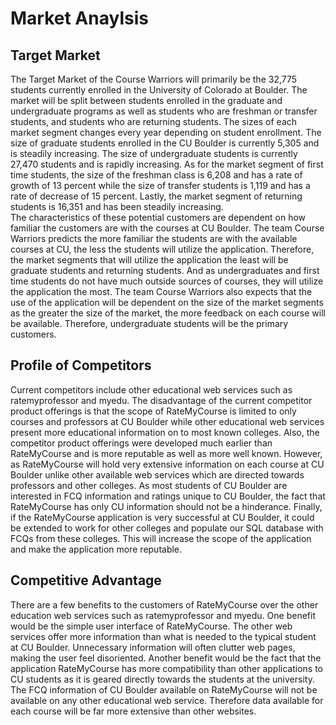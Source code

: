 # Market Anaylsis

## Target Market    
   The Target Market of the Course Warriors will primarily be the 32,775 students currently enrolled in the University of Colorado at Boulder. The market will be split between students enrolled in the graduate and undergraduate programs as well as students who are freshman or transfer students, and students who are returning students. 
The sizes of each market segment changes every year depending on student enrollment. The size of graduate students enrolled in the CU Boulder is currently 5,305 and is steadily increasing. The size of undergraduate students is currently 27,470 students and is rapidly increasing. As for the market segment of first time students, the size of the freshman class is 6,208 and has a rate of growth of 13 percent  while the size of transfer students is 1,119 and has a rate of decrease of 15 percent. Lastly, the market segment of returning students is 16,351 and has been steadily increasing.  
    The characteristics of these potential customers are dependent on how familiar the customers are with the courses at CU Boulder. The team Course Warriors predicts the more familiar the students are with the available courses at CU, the less the students will utilize the application. Therefore, the market segments that will utilize the application the least will be graduate students and returning students. And as undergraduates and first time students do not have much outside sources of courses, they will utilize the application the most. The team Course Warriors also expects that the use of the application will be dependent on the size of the market segments as the greater the size of the market, the more feedback on each course will be available. Therefore, undergraduate students will be the primary customers. 

## Profile of Competitors
   Current competitors include other educational web services such as ratemyprofessor and myedu. The disadvantage of the current competitor product offerings is that the scope of RateMyCourse is limited to only courses and professors at CU Boulder while other educational web services present more educational information on to most known colleges. Also, the competitor product offerings were developed much earlier than RateMyCourse and is more reputable as well as more well known. However, as RateMyCourse will hold very extensive information on each course at CU Boulder unlike other available web services which are directed towards professors and other colleges. As most students of CU Boulder are interested in FCQ information and ratings unique to CU Boulder, the fact that RateMyCourse has only CU information should not be a hinderance. Finally, if the RateMyCourse application is very successful at CU Boulder, it could be extended to work for other colleges and populate our SQL database with FCQs from these colleges. This will increase the scope of the application and make the application more reputable. 
  
## Competitive Advantage
   There are a few benefits to the customers of RateMyCourse over the other education web services such as ratemyprofessor and myedu. One benefit would be the simple user interface of RateMyCourse. The other web services offer more information than what is needed to the typical student at CU Boulder. Unnecessary information will often clutter web pages, making the user feel disoriented. Another benefit would be the fact that the application RateMyCourse has more compatibility than other applications to CU students as it is geared directly towards the students at the university. The FCQ information of CU Boulder available on RateMyCourse will not be available on any other educational web service. Therefore data available for each course will be far more extensive than other websites.
  



  
